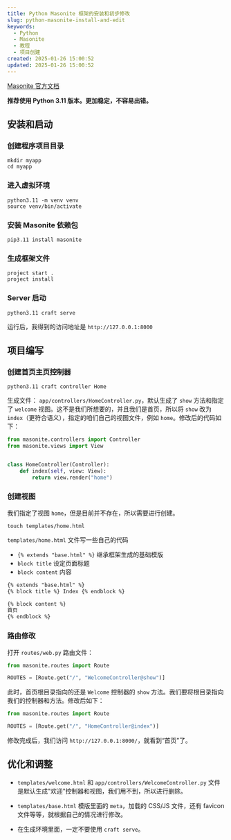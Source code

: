 ```yaml
---
title: Python Masonite 框架的安装和初步修改
slug: python-masonite-install-and-edit
keywords:
  - Python
  - Masonite
  - 教程
  - 项目创建
created: 2025-01-26 15:00:52
updated: 2025-01-26 15:00:52
---
```


[Masonite 官方文档](https://docs.masoniteproject.com/)

**推荐使用 Python 3.11 版本。更加稳定，不容易出错。**

## 安装和启动

### 创建程序项目目录

```shell
mkdir myapp
cd myapp
```

### 进入虚拟环境

```shell
python3.11 -m venv venv
source venv/bin/activate
```

### 安装 Masonite 依赖包

```shell
pip3.11 install masonite
```

### 生成框架文件

```shell
project start .
project install
```

### Server 启动

```shell
python3.11 craft serve
```

运行后，我得到的访问地址是 `http://127.0.0.1:8000`

## 项目编写

### 创建首页主页控制器

```shell
python3.11 craft controller Home
```

生成文件： `app/controllers/HomeController.py`，默认生成了 `show` 方法和指定了 `welcome` 视图。这不是我们所想要的，并且我们是首页，所以将 `show` 改为 `index`（更符合语义），指定的咱们自己的视图文件，例如 `home`。修改后的代码如下：

```python
from masonite.controllers import Controller
from masonite.views import View


class HomeController(Controller):
    def index(self, view: View):
        return view.render("home")
```

### 创建视图

我们指定了视图 `home`，但是目前并不存在，所以需要进行创建。

```shell
touch templates/home.html
```

`templates/home.html` 文件写一些自己的代码

- `{% extends "base.html" %}` 继承框架生成的基础模版
- `block title` 设定页面标题
- `block content` 内容

```html
{% extends "base.html" %}
{% block title %} Index {% endblock %}

{% block content %}
首页
{% endblock %}
```

### 路由修改

打开 `routes/web.py` 路由文件：

```python
from masonite.routes import Route

ROUTES = [Route.get("/", "WelcomeController@show")]
```

此时，首页根目录指向的还是 `Welcome` 控制器的 `show` 方法。我们要将根目录指向我们的控制器和方法。修改后如下：

```python
from masonite.routes import Route

ROUTES = [Route.get("/", "HomeController@index")]
```

修改完成后，我们访问 `http://127.0.0.1:8000/`，就看到“首页”了。

## 优化和调整

- `templates/welcome.html` 和 `app/controllers/WelcomeController.py` 文件是默认生成"欢迎"控制器和视图，我们用不到，所以进行删除。

- `templates/base.html` 模版里面的 `meta`，加载的 CSS/JS 文件，还有 favicon 文件等等，就根据自己的情况进行修改。

- 在生成环境里面，一定不要使用 `craft serve`。
